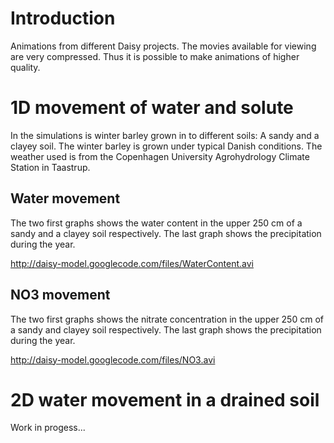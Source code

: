 # Introduction #

Animations from different Daisy projects. The movies available for viewing are very compressed. Thus it is possible to make animations of higher quality.


# 1D movement of water and solute #

In the simulations is winter barley grown in to different soils: A sandy and a clayey soil. The winter barley is grown under typical Danish conditions. The weather used is from the Copenhagen University Agrohydrology Climate Station in Taastrup.


## Water movement ##

The two first graphs shows the water content in the upper 250 cm of a sandy and a clayey soil respectively. The last graph shows the precipitation during the year.

http://daisy-model.googlecode.com/files/WaterContent.avi

## NO3 movement ##

The two first graphs shows the nitrate concentration in the upper 250 cm of a sandy and clayey soil respectively. The last graph shows the precipitation during the year.

http://daisy-model.googlecode.com/files/NO3.avi





# 2D water movement in a drained soil #


Work in progess...